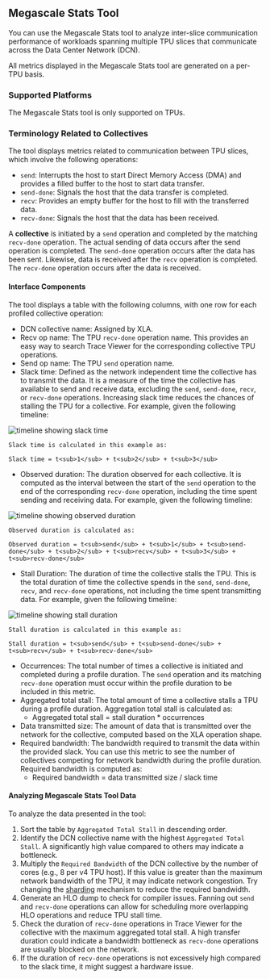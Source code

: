 ## Megascale Stats Tool

You can use the Megascale Stats tool to analyze inter-slice communication
performance of workloads spanning multiple TPU slices that communicate across
the Data Center Network (DCN).

All metrics displayed in the Megascale Stats tool are generated on a per-TPU
basis.

### Supported Platforms

The Megascale Stats tool is only supported on TPUs.

### Terminology Related to Collectives

The tool displays metrics related to communication between TPU slices, which
involve the following operations:

*   `send`: Interrupts the host to start Direct Memory Access (DMA) and provides
    a filled buffer to the host to start data transfer.
*   `send-done`: Signals the host that the data transfer is completed.
*   `recv`: Provides an empty buffer for the host to fill with the transferred
    data.
*   `recv-done`: Signals the host that the data has been received.

A **collective** is initiated by a `send` operation and completed by the
matching `recv-done` operation. The actual sending of data occurs after the send
operation is completed. The `send-done` operation occurs after the data has been
sent. Likewise, data is received after the `recv` operation is completed. The
`recv-done` operation occurs after the data is received.

#### Interface Components

The tool displays a table with the following columns, with one row for each
profiled collective operation:

*   DCN collective name: Assigned by XLA.
*   Recv op name: The TPU `recv-done` operation name. This provides an easy way
    to search Trace Viewer for the corresponding collective TPU operations.
*   Send op name: The TPU `send` operation name.
*   Slack time: Defined as the network independent time the collective has to
    transmit the data. It is a measure of the time the collective has available
    to send and receive data, excluding the `send`, `send-done`, `recv`, or
    `recv-done` operations. Increasing slack time reduces the chances of
    stalling the TPU for a collective. For example, given the following
    timeline:

![timeline showing slack time](images/dcn_collective_stats/com-timeline-slack-time.png)

```
Slack time is calculated in this example as:

Slack time = t<sub>1</sub> + t<sub>2</sub> + t<sub>3</sub>
```

*   Observed duration: The duration observed for each collective. It is computed
    as the interval between the start of the `send` operation to the end of the
    corresponding `recv-done` operation, including the time spent sending and
    receiving data. For example, given the following timeline:

![timeline showing observed duration](images/dcn_collective_stats/com-timeline-observed-duration.png)

```
Observed duration is calculated as:

Observed duration = t<sub>send</sub> + t<sub>1</sub> + t<sub>send-done</sub> + t<sub>2</sub> + t<sub>recv</sub> + t<sub>3</sub> + t<sub>recv-done</sub>
```

*   Stall Duration: The duration of time the collective stalls the TPU. This is
    the total duration of time the collective spends in the `send`, `send-done`,
    `recv`, and `recv-done` operations, not including the time spent
    transmitting data. For example, given the following timeline:

![timeline showing stall duration](images/dcn_collective_stats/com-timeline-stall-duration.png)

```
Stall duration is calculated in this example as:

Stall duration = t<sub>send</sub> + t<sub>send-done</sub> + t<sub>recv</sub> + t<sub>recv-done</sub>
```

*   Occurrences: The total number of times a collective is initiated and
    completed during a profile duration. The `send` operation and its matching
    `recv-done` operation must occur within the profile duration to be included
    in this metric.
*   Aggregated total stall: The total amount of time a collective stalls a TPU
    during a profile duration. Aggregation total stall is calculated as:
    *   Aggregated total stall = stall duration \* occurrences
*   Data transmitted size: The amount of data that is transmitted over the
    network for the collective, computed based on the XLA operation shape.
*   Required bandwidth: The bandwidth required to transmit the data within the
    provided slack. You can use this metric to see the number of collectives
    competing for network bandwidth during the profile duration. Required
    bandwidth is computed as:
    *   Required bandwidth = data transmitted size / slack time

#### Analyzing Megascale Stats Tool Data

To analyze the data presented in the tool:

1.  Sort the table by `Aggregated Total Stall` in descending order.
2.  Identify the DCN collective name with the highest `Aggregated Total Stall`.
    A significantly high value compared to others may indicate a bottleneck.
3.  Multiply the `Required Bandwidth` of the DCN collective by the number of
    cores (e.g., 8 per v4 TPU host). If this value is greater than the maximum
    network bandwidth of the TPU, it may indicate network congestion. Try
    changing the
    [sharding](https://cloud.google.com/tpu/docs/multislice-introduction#optimize)
    mechanism to reduce the required bandwidth.
4.  Generate an HLO dump to check for compiler issues. Fanning out `send` and
    `recv-done` operations can allow for scheduling more overlapping HLO
    operations and reduce TPU stall time.
5.  Check the duration of `recv-done` operations in Trace Viewer for the
    collective with the maximum aggregated total stall. A high transfer duration
    could indicate a bandwidth bottleneck as `recv-done` operations are usually
    blocked on the network.
6.  If the duration of `recv-done` operations is not excessively high compared
    to the slack time, it might suggest a hardware issue.
